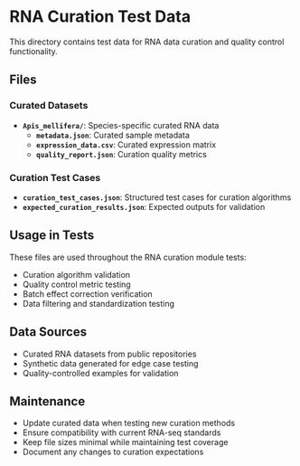 # RNA Curation Test Data

This directory contains test data for RNA data curation and quality control functionality.

## Files

### Curated Datasets
- **`Apis_mellifera/`**: Species-specific curated RNA data
  - **`metadata.json`**: Curated sample metadata
  - **`expression_data.csv`**: Curated expression matrix
  - **`quality_report.json`**: Curation quality metrics

### Curation Test Cases
- **`curation_test_cases.json`**: Structured test cases for curation algorithms
- **`expected_curation_results.json`**: Expected outputs for validation

## Usage in Tests

These files are used throughout the RNA curation module tests:
- Curation algorithm validation
- Quality control metric testing
- Batch effect correction verification
- Data filtering and standardization testing

## Data Sources

- Curated RNA datasets from public repositories
- Synthetic data generated for edge case testing
- Quality-controlled examples for validation

## Maintenance

- Update curated data when testing new curation methods
- Ensure compatibility with current RNA-seq standards
- Keep file sizes minimal while maintaining test coverage
- Document any changes to curation expectations
